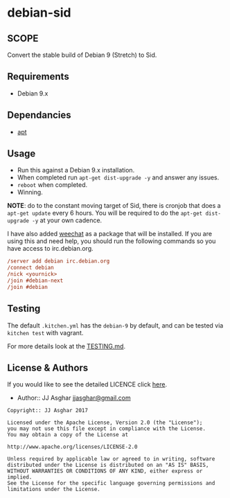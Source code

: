 # debian-sid

## SCOPE

Convert the stable build of Debian 9 (Stretch) to Sid.

## Requirements

- Debian 9.x

## Dependancies

- [apt](https://supermarket.chef.io/cookbooks/apt)
## Usage

- Run this against a Debian 9.x installation.
- When completed run `apt-get dist-upgrade -y` and answer any issues.
- `reboot` when completed.
- Winning.

**NOTE**: do to the constant moving target of Sid, there is cronjob that does
a `apt-get update` every 6 hours. You will be required to do the
`apt-get dist-upgrade -y` at your own cadence.

I have also added [weechat](https://weechat.org/) as a package that will
be installed. If you are using this and need help, you should run the
following commands so you have access to irc.debian.org.

```ini
/server add debian irc.debian.org
/connect debian
/nick <yournick>
/join #debian-next
/join #debian
```

## Testing

The default `.kitchen.yml` has the `debian-9` by default, and can be tested
via `kitchen test` with vagrant.

For more details look at the [TESTING.md](./TESTING.md).

## License & Authors

If you would like to see the detailed LICENCE click [here](./LICENCE).

- Author:: JJ Asghar <jjasghar@gmail.com>

```text
Copyright:: JJ Asghar 2017

Licensed under the Apache License, Version 2.0 (the "License");
you may not use this file except in compliance with the License.
You may obtain a copy of the License at

http://www.apache.org/licenses/LICENSE-2.0

Unless required by applicable law or agreed to in writing, software
distributed under the License is distributed on an "AS IS" BASIS,
WITHOUT WARRANTIES OR CONDITIONS OF ANY KIND, either express or implied.
See the License for the specific language governing permissions and
limitations under the License.
```
